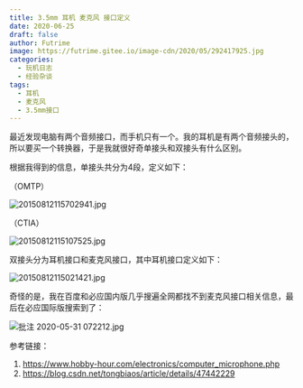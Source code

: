 ```yaml
---
title: 3.5mm 耳机 麦克风 接口定义
date: 2020-06-25
draft: false
author: Futrime
image: https://futrime.gitee.io/image-cdn/2020/05/292417925.jpg
categories:
  - 玩机日志
  - 经验杂谈
tags:
  - 耳机
  - 麦克风
  - 3.5mm接口
---
```


最近发现电脑有两个音频接口，而手机只有一个。我的耳机是有两个音频接头的，所以要买一个转换器，于是我就很好奇单接头和双接头有什么区别。

根据我得到的信息，单接头共分为4段，定义如下：

（OMTP）

![20150812115702941.jpg][2]

（CTIA）

![20150812115107525.jpg][3]

双接头分为耳机接口和麦克风接口，其中耳机接口定义如下：

![20150812115021421.jpg][4]

奇怪的是，我在百度和必应国内版几乎搜遍全网都找不到麦克风接口相关信息，最后在必应国际版搜索到了：

![批注 2020-05-31 072212.jpg][5]


参考链接：
1. https://www.hobby-hour.com/electronics/computer_microphone.php
2. https://blog.csdn.net/tongbiaos/article/details/47442229

  [2]: https://futrime.gitee.io/image-cdn/2020/05/2099047.jpg
  [3]: https://futrime.gitee.io/image-cdn/2020/05/2654803860.jpg
  [4]: https://futrime.gitee.io/image-cdn/2020/05/1569430541.jpg
  [5]: https://futrime.gitee.io/image-cdn/2020/05/2850827778.jpg
